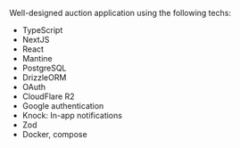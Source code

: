 Well-designed auction application using the following techs:
- TypeScript
- NextJS
- React
- Mantine
- PostgreSQL
- DrizzleORM
- OAuth
- CloudFlare R2
- Google authentication
- Knock: In-app notifications
- Zod
- Docker, compose